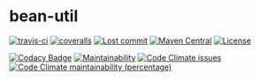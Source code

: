 # bean-util
[![travis-ci](https://travis-ci.org/leeonky/bean-util.svg?branch=master)](https://travis-ci.org/leeonky/bean-util)
[![coveralls](https://img.shields.io/coveralls/github/leeonky/bean-util.svg)](https://coveralls.io/github/leeonky/bean-util)
[![Lost commit](https://img.shields.io/github/last-commit/leeonky/bean-util.svg)](https://github.com/leeonky/bean-util)
[![Maven Central](https://img.shields.io/maven-central/v/com.github.leeonky/bean-util.svg)](https://search.maven.org/artifact/com.github.leeonky/bean-util)
[![License](https://img.shields.io/badge/License-Apache%202.0-blue.svg)](https://opensource.org/licenses/Apache-2.0)

[![Codacy Badge](https://api.codacy.com/project/badge/Grade/fdb168b942fd4b49abc83fed301a046d)](https://app.codacy.com/project/leeonky/bean-util/dashboard)
[![Maintainability](https://api.codeclimate.com/v1/badges/03019efcb353a9399463/maintainability)](https://codeclimate.com/github/leeonky/bean-util/maintainability)
[![Code Climate issues](https://img.shields.io/codeclimate/issues/leeonky/bean-util.svg)](https://codeclimate.com/github/leeonky/bean-util/maintainability)
[![Code Climate maintainability (percentage)](https://img.shields.io/codeclimate/maintainability-percentage/leeonky/bean-util.svg)](https://codeclimate.com/github/leeonky/bean-util/maintainability)
